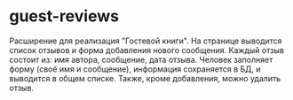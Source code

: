 # guest-reviews
Расширение для реализация "Гостевой книги". На странице выводится список отзывов и форма добавления нового сообщения. Каждый отзыв состоит из: имя автора, сообщение, дата отзыва. Человек заполняет форму (своё имя и сообщение), информация сохраняется в БД, и выводится в общем списке. Также, кроме добавления, можно удалить отзыв.
